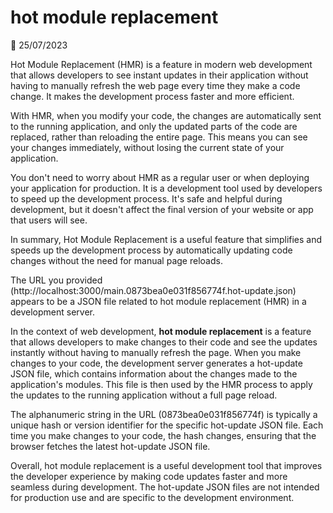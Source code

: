 # hot module replacement

📅 25/07/2023

Hot Module Replacement (HMR) is a feature in modern web development that allows developers to see instant updates in their application without having to manually refresh the web page every time they make a code change. It makes the development process faster and more efficient.

With HMR, when you modify your code, the changes are automatically sent to the running application, and only the updated parts of the code are replaced, rather than reloading the entire page. This means you can see your changes immediately, without losing the current state of your application.

You don't need to worry about HMR as a regular user or when deploying your application for production. It is a development tool used by developers to speed up the development process. It's safe and helpful during development, but it doesn't affect the final version of your website or app that users will see.

In summary, Hot Module Replacement is a useful feature that simplifies and speeds up the development process by automatically updating code changes without the need for manual page reloads.

The URL you provided (http://localhost:3000/main.0873bea0e031f856774f.hot-update.json) appears to be a JSON file related to hot module replacement (HMR) in a development server.

In the context of web development, **hot module replacement** is a feature that allows developers to make changes to their code and see the updates instantly without having to manually refresh the page. When you make changes to your code, the development server generates a hot-update JSON file, which contains information about the changes made to the application's modules. This file is then used by the HMR process to apply the updates to the running application without a full page reload.

The alphanumeric string in the URL (0873bea0e031f856774f) is typically a unique hash or version identifier for the specific hot-update JSON file. Each time you make changes to your code, the hash changes, ensuring that the browser fetches the latest hot-update JSON file.

Overall, hot module replacement is a useful development tool that improves the developer experience by making code updates faster and more seamless during development. The hot-update JSON files are not intended for production use and are specific to the development environment.
